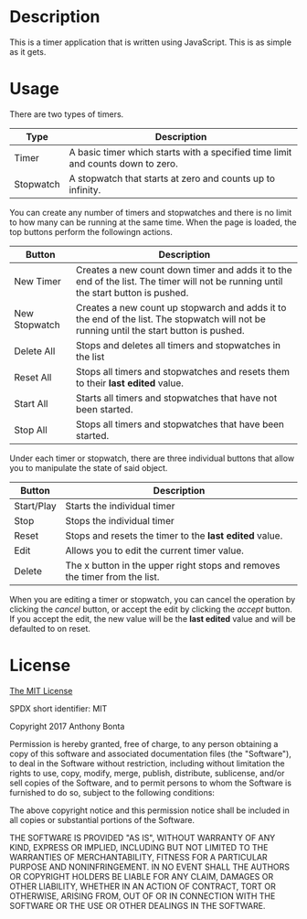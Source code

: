 Description
===========
This is a timer application that is written using JavaScript.  This is as simple as it gets.

Usage
=====
There are two types of timers.

|Type|Description|
|----|-----------|
|Timer|A basic timer which starts with a specified time limit and counts down to zero.|
|Stopwatch|A stopwatch that starts at zero and counts up to infinity.|

You can create any number of timers and stopwatches and there is no limit to how many 
can be running at the same time.  When the page is loaded, the top buttons perform the
followingn actions.

|Button|Description|
|------|-----------|
|New Timer|Creates a new count down timer and adds it to the end of the list.  The timer will not be running until the start button is pushed.|
|New Stopwatch|Creates a new count up stopwarch and adds it to the end of the list.  The stopwatch will not be running until the start button is pushed.|
|Delete All|Stops and deletes all timers and stopwatches in the list|
|Reset All|Stops all timers and stopwatches and resets them to their **last edited** value.|
|Start All|Starts all timers and stopwatches that have not been started.|
|Stop All|Stops all timers and stopwatches that have been started.|

Under each timer or stopwatch, there are three individual buttons that allow you to manipulate the state
of said object.

|Button|Description|
|------|-----------|
|Start/Play|Starts the individual timer|
|Stop|Stops the individual timer|
|Reset|Stops and resets the timer to the **last edited** value.|
|Edit|Allows you to edit the current timer value.|
|Delete|The x button in the upper right stops and removes the timer from the list.|

When you are editing a timer or stopwatch, you can cancel the operation by clicking the *cancel* button, or accept the edit by clicking the *accept* button.  If you accept the edit, the new value will be the **last edited** value and will be defaulted to on reset.

License
=======
[The MIT License](https://opensource.org/licenses/MIT)

SPDX short identifier: MIT

Copyright 2017 Anthony Bonta

Permission is hereby granted, free of charge, to any person obtaining a copy of this software and associated documentation files (the "Software"), to deal in the Software without restriction, including without limitation the rights to use, copy, modify, merge, publish, distribute, sublicense, and/or sell copies of the Software, and to permit persons to whom the Software is furnished to do so, subject to the following conditions:

The above copyright notice and this permission notice shall be included in all copies or substantial portions of the Software.

THE SOFTWARE IS PROVIDED "AS IS", WITHOUT WARRANTY OF ANY KIND, EXPRESS OR IMPLIED, INCLUDING BUT NOT LIMITED TO THE WARRANTIES OF MERCHANTABILITY, FITNESS FOR A PARTICULAR PURPOSE AND NONINFRINGEMENT. IN NO EVENT SHALL THE AUTHORS OR COPYRIGHT HOLDERS BE LIABLE FOR ANY CLAIM, DAMAGES OR OTHER LIABILITY, WHETHER IN AN ACTION OF CONTRACT, TORT OR OTHERWISE, ARISING FROM, OUT OF OR IN CONNECTION WITH THE SOFTWARE OR THE USE OR OTHER DEALINGS IN THE SOFTWARE.